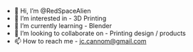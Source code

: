 - 👋 Hi, I’m @RedSpaceAlien
- 👀 I’m interested in - 3D Printing
- 🌱 I’m currently learning - Blender
- 💞️ I’m looking to collaborate on - Printing design / products
- 📫 How to reach me - jc.cannom@gmail.com

<!---
RedSpaceAlien/RedSpaceAlien is a ✨ special ✨ repository because its `README.md` (this file) appears on your GitHub profile.
You can click the Preview link to take a look at your changes.
--->
